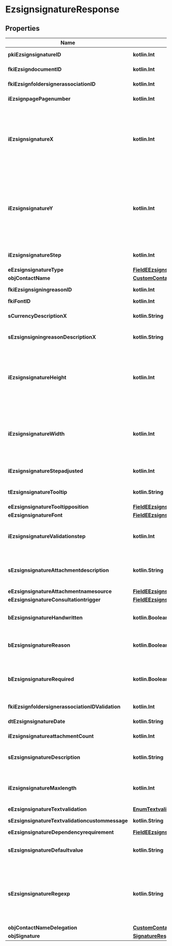 
# EzsignsignatureResponse

## Properties
| Name | Type | Description | Notes |
| ------------ | ------------- | ------------- | ------------- |
| **pkiEzsignsignatureID** | **kotlin.Int** | The unique ID of the Ezsignsignature |  |
| **fkiEzsigndocumentID** | **kotlin.Int** | The unique ID of the Ezsigndocument |  |
| **fkiEzsignfoldersignerassociationID** | **kotlin.Int** | The unique ID of the Ezsignfoldersignerassociation |  |
| **iEzsignpagePagenumber** | **kotlin.Int** | The page number in the Ezsigndocument |  |
| **iEzsignsignatureX** | **kotlin.Int** | The X coordinate (Horizontal) where to put the Ezsignsignature on the page.  Coordinate is calculated at 100dpi (dot per inch). So for example, if you want to put the Ezsignsignature 2 inches from the left border of the page, you would use \&quot;200\&quot; for the X coordinate. |  |
| **iEzsignsignatureY** | **kotlin.Int** | The Y coordinate (Vertical) where to put the Ezsignsignature on the page.  Coordinate is calculated at 100dpi (dot per inch). So for example, if you want to put the Ezsignsignature 3 inches from the top border of the page, you would use \&quot;300\&quot; for the Y coordinate. |  |
| **iEzsignsignatureStep** | **kotlin.Int** | The step when the Ezsignsigner will be invited to sign |  |
| **eEzsignsignatureType** | [**FieldEEzsignsignatureType**](FieldEEzsignsignatureType.md) |  |  |
| **objContactName** | [**CustomContactNameResponse**](CustomContactNameResponse.md) |  |  |
| **fkiEzsignsigningreasonID** | **kotlin.Int** | The unique ID of the Ezsignsigningreason |  [optional] |
| **fkiFontID** | **kotlin.Int** | The unique ID of the Font |  [optional] |
| **sCurrencyDescriptionX** | **kotlin.String** | The description of the Currency in the language of the requester |  [optional] |
| **sEzsignsigningreasonDescriptionX** | **kotlin.String** | The description of the Ezsignsigningreason in the language of the requester |  [optional] |
| **iEzsignsignatureHeight** | **kotlin.Int** | The height of the Ezsignsignature.  Size is calculated at 100dpi (dot per inch). So for example, if you want the Ezsignsignature to have an height of 2 inches, you would use \&quot;200\&quot; for the iEzsignsignatureHeight. |  [optional] |
| **iEzsignsignatureWidth** | **kotlin.Int** | The width of the Ezsignsignature.  Size is calculated at 100dpi (dot per inch). So for example, if you want the Ezsignsignature to have a width of 2 inches, you would use \&quot;200\&quot; for the iEzsignsignatureWidth. |  [optional] |
| **iEzsignsignatureStepadjusted** | **kotlin.Int** | The step when the Ezsignsigner will be invited to sign |  [optional] |
| **tEzsignsignatureTooltip** | **kotlin.String** | A tooltip that will be presented to Ezsignsigner about the Ezsignsignature |  [optional] |
| **eEzsignsignatureTooltipposition** | [**FieldEEzsignsignatureTooltipposition**](FieldEEzsignsignatureTooltipposition.md) |  |  [optional] |
| **eEzsignsignatureFont** | [**FieldEEzsignsignatureFont**](FieldEEzsignsignatureFont.md) |  |  [optional] |
| **iEzsignsignatureValidationstep** | **kotlin.Int** | The step when the Ezsignsigner will be invited to validate the Ezsignsignature of eEzsignsignatureType Attachments |  [optional] |
| **sEzsignsignatureAttachmentdescription** | **kotlin.String** | The description attached to the attachment name added in Ezsignsignature of eEzsignsignatureType Attachments |  [optional] |
| **eEzsignsignatureAttachmentnamesource** | [**FieldEEzsignsignatureAttachmentnamesource**](FieldEEzsignsignatureAttachmentnamesource.md) |  |  [optional] |
| **eEzsignsignatureConsultationtrigger** | [**FieldEEzsignsignatureConsultationtrigger**](FieldEEzsignsignatureConsultationtrigger.md) |  |  [optional] |
| **bEzsignsignatureHandwritten** | **kotlin.Boolean** | Whether the Ezsignsignature must be handwritten or not when eEzsignsignatureType &#x3D; Signature. |  [optional] |
| **bEzsignsignatureReason** | **kotlin.Boolean** | Whether the Ezsignsignature must include a reason or not when eEzsignsignatureType &#x3D; Signature. |  [optional] |
| **bEzsignsignatureRequired** | **kotlin.Boolean** | Whether the Ezsignsignature is required or not. This field is relevant only with Ezsignsignature with eEzsignsignatureType &#x3D; Attachments, Text or Textarea. |  [optional] |
| **fkiEzsignfoldersignerassociationIDValidation** | **kotlin.Int** | The unique ID of the Ezsignfoldersignerassociation |  [optional] |
| **dtEzsignsignatureDate** | **kotlin.String** | The date the Ezsignsignature was signed |  [optional] |
| **iEzsignsignatureattachmentCount** | **kotlin.Int** | The count of Ezsignsignatureattachment |  [optional] |
| **sEzsignsignatureDescription** | **kotlin.String** | The value entered while signing Ezsignsignature of eEzsignsignatureType **City**, **FieldText** and **FieldTextarea** |  [optional] |
| **iEzsignsignatureMaxlength** | **kotlin.Int** | The maximum length for the value in the Ezsignsignature  This can only be set if eEzsignsignatureType is **FieldText** or **FieldTextarea** |  [optional] |
| **eEzsignsignatureTextvalidation** | [**EnumTextvalidation**](EnumTextvalidation.md) |  |  [optional] |
| **sEzsignsignatureTextvalidationcustommessage** | **kotlin.String** | Description of validation rule. Show by signatory. |  [optional] |
| **eEzsignsignatureDependencyrequirement** | [**FieldEEzsignsignatureDependencyrequirement**](FieldEEzsignsignatureDependencyrequirement.md) |  |  [optional] |
| **sEzsignsignatureDefaultvalue** | **kotlin.String** | The default value for the Ezsignsignature  You can use the codes below and they will be replaced at signature time.    | Code | Description | Example | | ------------------------- | ------------ | ------------ | | {sUserFirstname} | The first name of the contact | John | | {sUserLastname} | The last name of the contact | Doe | | {sUserJobtitle} | The job title | Sales Representative | | {sCompany} | Company name | eZmax Solutions Inc. | | {sEmailAddress} | The email address | email@example.com | | {sPhoneE164} | A phone number in E.164 Format | +15149901516 | | {sPhoneE164Cell} | A phone number in E.164 Format | +15149901516 | |  [optional] |
| **sEzsignsignatureRegexp** | **kotlin.String** | A regular expression to indicate what values are acceptable for the Ezsignsignature.  This can only be set if eEzsignsignatureType is **FieldText** or **FieldTextarea** and eEzsignsignatureTextvalidation is **Custom** |  [optional] |
| **objContactNameDelegation** | [**CustomContactNameResponse**](CustomContactNameResponse.md) |  |  [optional] |
| **objSignature** | [**SignatureResponseCompound**](SignatureResponseCompound.md) |  |  [optional] |



